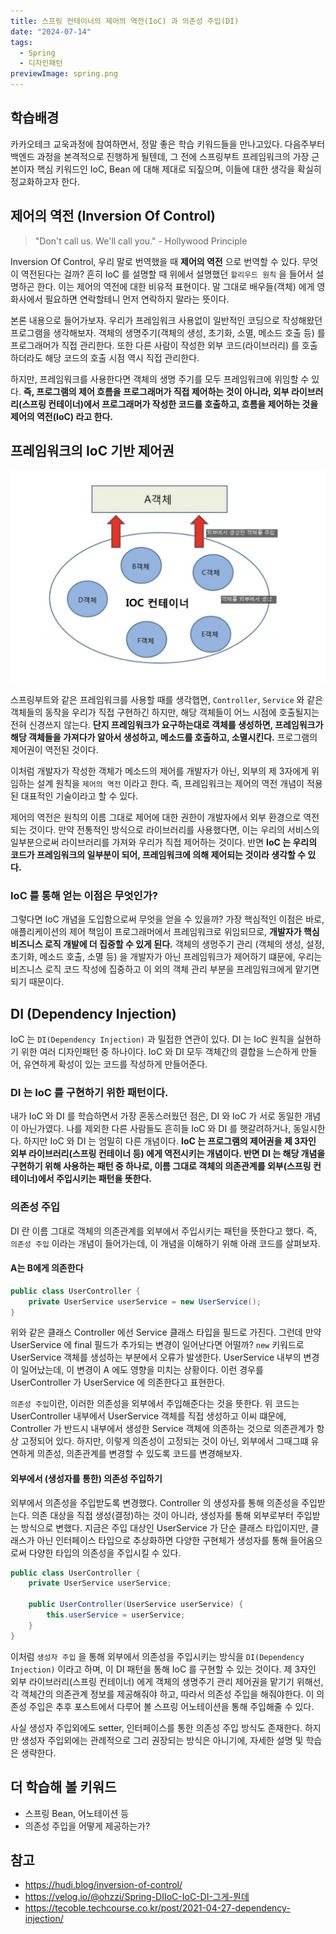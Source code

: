 ```yaml
---
title: 스프링 컨테이너의 제어의 역전(IoC) 과 의존성 주입(DI)
date: "2024-07-14"
tags:
  - Spring
  - 디자인패턴
previewImage: spring.png
---
```


## 학습배경

카카오테크 교욱과정에 참여하면서, 정말 좋은 학습 키워드들을 만나고있다. 다음주부터 백엔드 과정을 본격적으로 진행하게 될텐데, 그 전에 스프링부트 프레임워크의 가장 근본이자 핵심 키워드인 IoC, Bean 에 대해 제대로 되짚으며, 이들에 대한 생각을 확실히 정교화하고자 한다. 

## 제어의 역전 (Inversion Of Control)

> "Don't call us. We'll call you." - Hollywood Principle

Inversion Of Control, 우리 말로 번역했을 때 **제어의 역전** 으로 번역할 수 있다. 무엇이 역전된다는 걸까? 흔히 IoC 를 설명할 때 위에서 설명했던 `할리우드 원칙` 을 들어서 설명하곤 한다. 이는 제어의 역전에 대한 비유적 표현이다. 말 그대로 배우들(객체) 에게 영화사에서 필요하면 연락할테니 먼저 연락하지 말라는 뜻이다.

본론 내용으로 들어가보자. 우리가 프레임워크 사용없이 일반적인 코딩으로 작성해왔던 프로그램을 생각해보자. 객체의 생명주기(객체의 생성, 초기화, 소멸, 메소드 호출 등) 를 프로그래머가 직접 관리한다. 또한 다른 사람이 작성한 외부 코드(라이브러리) 를 호출하더라도 해당 코드의 호출 시점 역시 직접 관리한다. 

하지만, 프레임워크를 사용한다면 객체의 생명 주기를 모두 프레임워크에 위임할 수 있다. **즉, 프로그램의 제어 흐름을 프로그래머가 직접 제어하는 것이 아니라, 외부 라이브러리(스프링 컨테이너)에서 프로그래머가 작성한 코드를 호출하고, 흐름을 제어하는 것을 제어의 역전(IoC) 라고 한다.**

## 프레임워크의 IoC 기반 제어권

![alt text](image.png)

스프링부트와 같은 프레임워크를 사용할 때를 생각햅면, `Controller`, `Service` 와 같은 객체들의 동작을 우리가 직접 구현하긴 하지만, 해당 객체들이 어느 시점에 호출될지는 전혀 신경쓰지 않는다. **단지 프레임워크가 요구하는대로 객체를 생성하면, 프레임워크가 해당 객체들을 가져다가 알아서 생성하고, 메소드를 호출하고, 소멸시킨다.** 프로그램의 제어권이 역전된 것이다. 

이처럼 개발자가 작성한 객체가 메소드의 제어를 개발자가 아닌, 외부의 제 3자에게 위임하는 설계 원칙을 `제어의 역전` 이라고 한다. 즉, 프레임워크는 제어의 역전 개념이 적용된 대표적인 기술이라고 할 수 있다.

제어의 역전은  원칙의 이름 그대로 제어에 대한 권한이 개발자에서 외부 환경으로 역전되는 것이다.  만약 전통적인 방식으로 라이브러리를 사용했다면, 이는 우리의 서비스의 일부분으로써 라이브러리를 가져와 우리가 직접 제어하는 것이다. 반면 **IoC 는 우리의 코드가 프레임워크의 일부분이 되어, 프레임워크에 의해 제어되는 것이라 생각할 수 있다.**

### IoC 를 통해 얻는 이점은 무엇인가?

그렇다면 IoC 개념을 도입함으로써 무엇을 얻을 수 있을까? 가장 핵심적인 이점은 바로, 애플리케이션의 제어 책임이 프로그래머에서 프레임워크로 위임되므로, **개발자가 핵심 비즈니스 로직 개발에 더 집중할 수 있게 된다.** 객체의 생멍주기 관리 (객체의 생성, 설정, 초기화, 메소드 호출, 소멸 등) 을 개발자가 아닌 프레임워크가 제어하기 떄문에, 우리는 비즈니스 로직 코드 작성에 집중하고 이 외의 객체 관리 부분을 프레임워크에게 맡기면 되기 때문이다.


## DI (Dependency Injection)

IoC 는 `DI(Dependency Injection)` 과 밀접한 연관이 있다. DI 는 IoC 원칙을 실현하기 위한 여러 디자인패턴 중 하나이다. IoC 와 DI 모두 객체간의 결합을 느슨하게 만들어, 유연하게 확성이 있는 코드를 작성하게 만들어준다.

### DI 는 IoC 를 구현하기 위한 패턴이다.

내가 IoC 와 DI 를 학습하면서 가장 혼동스러웠던 점은, DI 와 IoC 가 서로 동일한 개념이 아닌가였다. 나를 제외한 다른 사람들도 흔히들 IoC 와 DI 를 햇갈려하거나, 동일시한다. 하지만 IoC 와 DI 는 엄밀히 다른 개념이다. **IoC 는 프로그램의 제어권을 제 3자인 외부 라이브러리(스프링 컨테이너 등) 에게 역전시키는 개념이다. 반면 DI 는 해당 개념을 구현하기 위해 사용하는 패턴 중 하나로, 이름 그대로 객체의 의존관계를 외부(스프링 컨테이너)에서 주입시키는 패턴을 뜻한다.**

### 의존성 주입

DI 란 이름 그대로 객체의 의존관계를 외부에서 주입시키는 패턴을 뜻한다고 했다. 즉, `의존성 주입` 이라는 개념이 들어가는데, 이 개념을 이해하기 위해 아래 코드를 살펴보자. 

#### A는 B에게 의존한다

~~~java
public class UserController {
    private UserService userService = new UserService();
}
~~~

위와 같은 클래스 Controller 에선 Service 클래스 타입을 필드로 가진다. 그런데 만약 UserService 에 final 필드가 추가되는 변경이 일어난다면 어떨까? `new` 키워드로 UserService 객체를 생성하는 부분에서 오류가 발생한다. UserService 내부의 변경이 일어났는데, 이 변경이 A 에도 영향을 미치는 상황이다. 이런 경우를 UserController 가 UserService 에 의존한다고 표현한다.

`의존성 주입`이란, 이러한 의존성을 외부에서 주입해준다는 것을 뜻한다.  위 코드는 UserController 내부에서 UserService 객체를 직접 생성하고 이씨 떄문에, Controller 가 반드시 내부에서 생성한 Service 객체에 의존하는 것으로 의존관계가 항상 고정되어 있다. 하지만, 이렇게 의존성이 고정되는 것이 아닌, 외부에서 그때그떄 유연하게 의존성, 의존관계를 변경할 수 있도록 코드를 변경해보자.

#### 외부에서 (생성자를 통한) 의존성 주입하기

외부에서 의존성을 주입받도록 변경했다. Controller 의 생성자를 통해 의존성을 주입받는다. 의존 대상을 직접 생성(결정)하는 것이 아니라, 생성자를 통해 외부로부터 주입받는 방식으로 변했다. 지금은 주입 대상인 UserService 가 단순 클래스 타입이지만, 클래스가 아닌 인터페이스 타입으로 추상화하면 다양한 구현체가 생성자를 통해 들어옴으로써 다양한 타입의 의존성을 주입시킬 수 있다.

~~~java
public class UserController {
    private UserService userService;

    public UserController(UserService userService) {
        this.userService = userService;
    }
}
~~~

이처럼 `생성자 주입` 을 통해 외부에서 의존성을 주입시키는 방식을 `DI(Dependency Injection)` 이라고 하며, 이 DI 패턴을 통해 IoC 를 구현할 수 있는 것이다. 제 3자인 외부 라이브러리(스프링 컨테이너) 에게 객체의 생명주기 관리 제어권을 맡기기 위해선, 각 객체간의 의존관계 정보를 제공해줘야 하고, 따라서 의존성 주입을 해줘야한다. 이 의존성 주입은 추후 포스트에서 다루어 볼 스프링 어노테이션을 통해 주입해줄 수 있다. 

사실 생성자 주입외에도 setter, 인터페이스를 통한 의존성 주입 방식도 존재한다. 하지만 생성자 주입외에는 관례적으로 그리 권장되는 방식은 아니기에, 자세한 설명 및 학습은 생략한다.

## 더 학습해 볼 키워드

- 스프링 Bean, 어노테이션 등 
- 의존성 주입을 어떻게 제공하는가?

## 참고

- https://hudi.blog/inversion-of-control/
- https://velog.io/@ohzzi/Spring-DIIoC-IoC-DI-그게-뭔데
- https://tecoble.techcourse.co.kr/post/2021-04-27-dependency-injection/